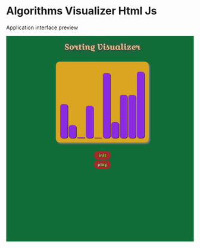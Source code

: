 # Algorithms Visualizer Html Js

Application interface preview

<img src="./images/SortingVisualizer.png" width="712"/>
